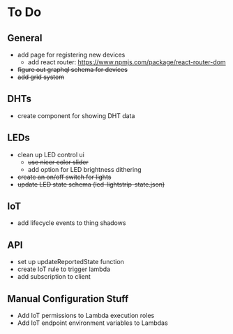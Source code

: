 # To Do
## General
* add page for registering new devices
    * add react router: https://www.npmjs.com/package/react-router-dom
* <del>figure out graphql schema for devices
* <del>add grid system

## DHTs
* create component for showing DHT data

## LEDs
* clean up LED control ui
    * <del>use nicer color slider
    * add option for LED brightness dithering
* <del>create an on/off switch for lights
* <del>update LED state schema (led-lightstrip-state.json)

## IoT
* add lifecycle events to thing shadows

## API
* set up updateReportedState function
* create IoT rule to trigger lambda
* add subscription to client

## Manual Configuration Stuff
* Add IoT permissions to Lambda execution roles
* Add IoT endpoint environment variables to Lambdas
